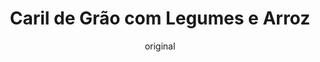 ---
layout: post
layout-type: 2
title: "Caril de Grão com Legumes e Arroz"
description: "Caril cremoso e aromático de grão-de-bico com legumes variados, acompanhado de arroz"
keywords: "Caril de grão vegano, Receita de caril com legumes, Caril cremoso de grão-de-bico, Caril com leite de coco, Caril vegano saudável, Grão-de-bico com legumes, Caril fácil e rápido, Prato principal vegano, Receita vegana com arroz, Comida plant-based"
permalink: /caril-gao-legumes-arroz/ 
type: ["Almoço/Jantar"]
image: "/assets/img/"
serve: 4 refeições
diet: ["s-soja","s-frutos-secos","s-gluten"]
time-total: 45
time-prepar: 15
time-confe: 30
calorias: 300
proteinas: 10
lipidos: 11.25
hidratos: 40
author: original
new:
ingredients:
    o Caril:
    - 1 | Cebola grande (cortada em meias luas)
    - 3 dentes | de Alho (picados)
    - 0.5 | Pimento (cortado em pedaços pequenos)
    - 3 c.sopa | de Azeite
    - 0.5 | Beringela (cortada em cubos)
    - 0.5 | Courgette (cortada em cubos)
    - 1 | Cenoura (cortada em cubos)
    - 200 gr | de Cogumelos Marron (fatiados)
    - 250 ml | de Leite de Côco 
    - 4 copos | de Grão-de-Bico cozido
    - 3 c.sopa | de Concentrado de Tomate
    - 2 c.sopa | de Cominhos moídos
    - 2 c.sopa | de Caril em pó
    - 1 c.sopa | de Coentros em pó
    - 1 c.sopa | de Alho em pó
    - 1 c.sopa | de Gengibre em pó
    - 1 c.chá | de Pimenta Caiena
    - "| Pimenta Preta q.b."
    - "| Sal q.b." 
    o Arroz:
    - 200 gr | de Arroz  
    - 400 ml | de Água
    - "| Sal q.b."
instructions:
    o Caril:
    - Colocar o azeite numa frigideira grande ou numa wok e aquecer bem.  
    - Adicionar a cebola e deixar dourar em lume médio. Quando começar a ficar dourada, juntAR o alho e o pimento. Mexer bem e deixar cozinhar até o pimento amolecer.
    - Acrescentar o concentrado de tomate, os cominhos, o caril, os coentros, o alho em pó, o gengibre, a pimenta preta, a pimenta caiena e o sal. Misturar bem para envolver os temperos no refogado.
    - Adicionar os cogumelos fatiados ao refogado e deixar cozinhar até que reduzam de tamanho e libertem os seus sucos.
    - Juntar a courgette, a beringela e a cenoura. Misturar bem e deixar cozinhar até que os legumes fiquem macios.
    - Adicionar o leite de coco, mexendo bem para formar um molho cremoso.  
    - Acrescentar o grão de bico cozido e envolver tudo. Deixar apurar em lume brando por alguns minutos. Provar e ajustar os temperos, se necessário.
    o Arroz: 
    - Num tacho, colocar o arroz, a água e o sal. Levar ao lume médio e deixar cozinhar até que a água seja absorvida e o arroz fique macio.
    - Dispôr o caril de grão e legumes num prato e acompanhar com o arroz.
---